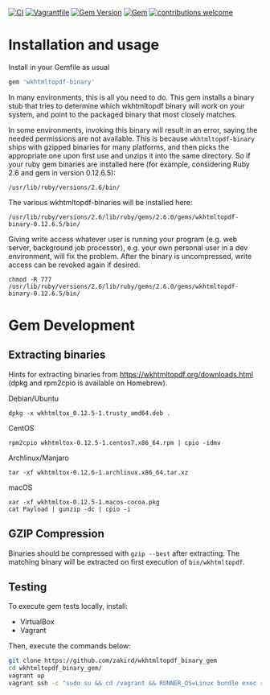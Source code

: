 [![CI](https://github.com/zakird/wkhtmltopdf_binary_gem/actions/workflows/ci.yml/badge.svg?branch=master)](https://github.com/zakird/wkhtmltopdf_binary_gem/actions/workflows/ci.yml)
[![Vagrantfile](https://github.com/zakird/wkhtmltopdf_binary_gem/actions/workflows/vagrantfile.yml/badge.svg?branch=master)](https://github.com/zakird/wkhtmltopdf_binary_gem/actions/workflows/vagrantfile.yml)
[![Gem Version](https://badge.fury.io/rb/wkhtmltopdf-binary.svg)](https://badge.fury.io/rb/wkhtmltopdf-binary)
[![Gem](https://img.shields.io/gem/dt/wkhtmltopdf-binary.svg)]()
[![contributions welcome](https://img.shields.io/badge/contributions-welcome-brightgreen.svg?style=flat)](https://github.com/zakird/wkhtmltopdf_binary_gem)

# Installation and usage

Install in your Gemfile as usual

```ruby
gem 'wkhtmltopdf-binary'
```

In many environments, this is all you need to do. This gem installs a binary stub that tries to determine which wkhtmltopdf binary will work on your system, and point to the packaged binary that most closely matches.

In some environments, invoking this binary will result in an error, saying the needed permissions are not available.
This is because `wkhtmltopdf-binary` ships with gzipped binaries for many platforms, and then picks the appropriate one upon first use and unzips it into the same directory. So if your ruby gem binaries are installed here (for example, considering Ruby 2.6 and gem in version 0.12.6.5):

    /usr/lib/ruby/versions/2.6/bin/

The various wkhtmltopdf-binaries will be installed here:

    /usr/lib/ruby/versions/2.6/lib/ruby/gems/2.6.0/gems/wkhtmltopdf-binary-0.12.6.5/bin/

Giving write access whatever user is running your program (e.g. web server, background job processor), e.g. your own personal user in a dev environment, will fix the problem. After the binary is uncompressed, write access can be revoked again if desired.

    chmod -R 777 /usr/lib/ruby/versions/2.6/lib/ruby/gems/2.6.0/gems/wkhtmltopdf-binary-0.12.6.5/bin/

# Gem Development

## Extracting binaries

Hints for extracting binaries from https://wkhtmltopdf.org/downloads.html (dpkg and rpm2cpio is available on Homebrew).

Debian/Ubuntu

    dpkg -x wkhtmltox_0.12.5-1.trusty_amd64.deb .

CentOS

    rpm2cpio wkhtmltox-0.12.5-1.centos7.x86_64.rpm | cpio -idmv

Archlinux/Manjaro

    tar -xf wkhtmltox-0.12.6-1.archlinux.x86_64.tar.xz

macOS

    xar -xf wkhtmltox-0.12.5-1.macos-cocoa.pkg
    cat Payload | gunzip -dc | cpio -i

## GZIP Compression

Binaries should be compressed with `gzip --best` after extracting. The matching binary will be extracted on first
execution of `bin/wkhtmltopdf`.

## Testing

To execute gem tests locally, install:

- VirtualBox
- Vagrant

Then, execute the commands below:

```bash
git clone https://github.com/zakird/wkhtmltopdf_binary_gem
cd wkhtmltopdf_binary_gem/
vagrant up
vagrant ssh -c "sudo su && cd /vagrant && RUNNER_OS=Linux bundle exec rake"
```
